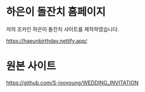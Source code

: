 # 하은이 돌잔치 홈페이지

저의 조카인 하은이 돌잔치 사이트를 제작하였습니다.

https://haeunbirthday.netlify.app/

# 원본 사이트

https://github.com/S-jooyoung/WEDDING_INVITATION

